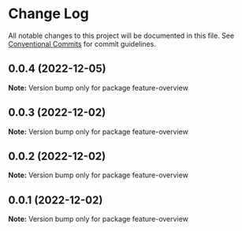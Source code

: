 # Change Log

All notable changes to this project will be documented in this file.
See [Conventional Commits](https://conventionalcommits.org) for commit guidelines.

## 0.0.4 (2022-12-05)

**Note:** Version bump only for package feature-overview





## 0.0.3 (2022-12-02)

**Note:** Version bump only for package feature-overview





## 0.0.2 (2022-12-02)

**Note:** Version bump only for package feature-overview





## 0.0.1 (2022-12-02)

**Note:** Version bump only for package feature-overview
